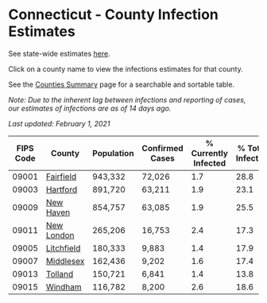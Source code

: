 # Connecticut - County Infection Estimates

See state-wide estimates [here](/infections/us-ct).

Click on a county name to view the infections estimates for that county.

See the [Counties Summary](/infections/summary-counties) page for a searchable and sortable table.

*Note: Due to the inherent lag between infections and reporting of cases, our estimates of infections are as of 14 days ago.*

*Last updated: February 1, 2021*

|   FIPS Code |                   County |   Population |   Confirmed Cases |   % Currently Infected |   % Total Infected |
|-------------|--------------------------|--------------|-------------------|------------------------|--------------------|
|       09001 |   [Fairfield](fairfield) |      943,332 |            72,026 |                    1.7 |               28.8 |
|       09003 |     [Hartford](hartford) |      891,720 |            63,211 |                    1.9 |               23.1 |
|       09009 |   [New Haven](new-haven) |      854,757 |            63,085 |                    1.9 |               25.5 |
|       09011 | [New London](new-london) |      265,206 |            16,753 |                    2.4 |               17.3 |
|       09005 | [Litchfield](litchfield) |      180,333 |             9,883 |                    1.4 |               17.9 |
|       09007 |   [Middlesex](middlesex) |      162,436 |             9,202 |                    1.6 |               17.4 |
|       09013 |       [Tolland](tolland) |      150,721 |             6,841 |                    1.4 |               13.8 |
|       09015 |       [Windham](windham) |      116,782 |             8,200 |                    2.6 |               18.6 |